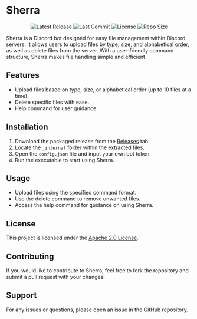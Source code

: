 # Sherra
<div align="center">

[![Latest Release](https://img.shields.io/github/v/release/ninesowngoal/sherra?include_prereleases)](https://github.com/ninesowngoal/Sherra/releases)
[![Last Commit](https://img.shields.io/github/last-commit/ninesowngoal/sherra?date_format=MMMM%20YYYY)](https://github.com/ninesowngoal/Sherra/commits/master/)
[![License](https://img.shields.io/github/license/ninesowngoal/sherra)](https://github.com/ninesowngoal/Sherra/blob/master/LICENSE)
[![Repo Size](https://img.shields.io/github/repo-size/ninesowngoal/sherra)](https://github.com/ninesowngoal/Sherra)

</div>

Sherra is a Discord bot designed for easy file management within Discord servers. It allows users to upload files by type, size, and alphabetical order, as well as delete files from the server. With a user-friendly command structure, Sherra makes file handling simple and efficient.

## Features

- Upload files based on type, size, or alphabetical order (up to 10 files at a time).
- Delete specific files with ease.
- Help command for user guidance.

## Installation

1. Download the packaged release from the [Releases](https://github.com/ninesowngoal/Sherra/releases) tab.
2. Locate the `_internal` folder within the extracted files.
3. Open the `config.json` file and input your own bot token.
4. Run the executable to start using Sherra.

## Usage

- Upload files using the specified command format.
- Use the delete command to remove unwanted files.
- Access the help command for guidance on using Sherra.

## License

This project is licensed under the [Apache 2.0 License](https://www.apache.org/licenses/LICENSE-2.0).

## Contributing

If you would like to contribute to Sherra, feel free to fork the repository and submit a pull request with your changes!

## Support

For any issues or questions, please open an issue in the GitHub repository.
